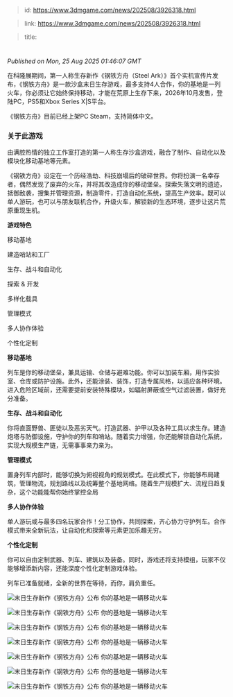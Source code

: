 > id: https://www.3dmgame.com/news/202508/3926318.html

> link: https://www.3dmgame.com/news/202508/3926318.html

> title: 

# 
_Published on Mon, 25 Aug 2025 01:46:07 GMT_

在科隆展期间，第一人称生存新作《钢铁方舟（Steel Ark）》首个实机宣传片发布，《钢铁方舟》是一款沙盒末日生存游戏，最多支持4人合作，你的基地是一列火车，你必须让它始终保持移动，才能在荒原上生存下来，2026年10月发售，登陆PC，PS5和Xbox Series X|S平台。

《钢铁方舟》目前已经上架PC Steam，支持简体中文。

### 关于此游戏

由满腔热情的独立工作室打造的第一人称生存沙盒游戏，融合了制作、自动化以及模块化移动基地等元素。

《钢铁方舟》设定在一个历经浩劫、科技崩塌后的破碎世界。你将扮演一名幸存者，偶然发现了废弃的火车，并将其改造成你的移动堡垒。探索失落文明的遗迹，抵御敌袭，搜集并管理资源，制造零件，打造自动化系统，提高生产效率。既可以单人游玩，也可以与朋友联机合作，升级火车，解锁新的生态环境，逐步让这片荒原重现生机。

**游戏特色**

移动基地

建造哨站和工厂

生存、战斗和自动化

探索 & 开发

多样化载具

管理模式

多人协作体验

个性化定制

**移动基地**

列车是你的移动堡垒，兼具运输、仓储与避难功能。你可以加装车厢，用作实验室、仓库或防护设施。此外，还能涂装、装饰，打造专属风格，以适应各种环境。进入危险区域前，还需要提前安装特殊模块，如辐射屏蔽或空气过滤装置，做好充分准备。

**生存、战斗和自动化**

你将直面野兽、匪徒以及恶劣天气。打造武器、护甲以及各种工具以求生存。建造炮塔与防御设施，守护你的列车和哨站。随着实力增强，你还能解锁自动化系统，实现大规模生产链，无需事事亲力亲为。

**管理模式**

置身列车内部时，能够切换为俯视视角的规划模式。在此模式下，你能够布局建筑，管理物流，规划路线以及统筹整个基地网络。随着生产规模扩大、流程日趋复杂，这个功能能帮你始终掌控全局

**多人协作体验**

单人游玩或与最多四名玩家合作！分工协作，共同探索，齐心协力守护列车。合作模式带来全新玩法，让自动化和探索等元素更加乐趣无穷。

**个性化定制**

你可以自由定制武器、列车、建筑以及装备。同时，游戏还将支持模组，玩家不仅能够增添新内容，还能深度个性化定制游戏体验。

列车已准备就绪，全新的世界在等待，而你，肩负重任。

![末日生存新作《钢铁方舟》公布 你的基地是一辆移动火车](https://img.3dmgame.com/uploads/images/news/20250825/1756086037_741522_jpg_r.jpg)

![末日生存新作《钢铁方舟》公布 你的基地是一辆移动火车](https://img.3dmgame.com/uploads/images/news/20250825/1756086037_491380_jpg_r.jpg)

![末日生存新作《钢铁方舟》公布 你的基地是一辆移动火车](https://img.3dmgame.com/uploads/images/news/20250825/1756086037_215719_jpg_r.jpg)

![末日生存新作《钢铁方舟》公布 你的基地是一辆移动火车](https://img.3dmgame.com/uploads/images/news/20250825/1756086038_463596_jpg_r.jpg)

![末日生存新作《钢铁方舟》公布 你的基地是一辆移动火车](https://img.3dmgame.com/uploads/images/news/20250825/1756086038_338820_jpg_r.jpg)

![末日生存新作《钢铁方舟》公布 你的基地是一辆移动火车](https://img.3dmgame.com/uploads/images/news/20250825/1756086038_245377_jpg_r.jpg)

![末日生存新作《钢铁方舟》公布 你的基地是一辆移动火车](https://img.3dmgame.com/uploads/images/news/20250825/1756086038_756632_jpg_r.jpg)
